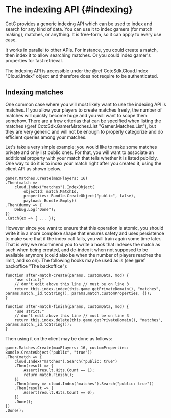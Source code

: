 The indexing API {#indexing}
===========

CotC provides a generic indexing API which can be used to index and search for any kind of data. You can use it to index gamers (for match making), matches, or anything. It is free-form, so it can apply to every use case.

It works in parallel to other APIs. For instance, you could create a match, then index it to allow searching matches. Or you could index gamer's properties for fast retrieval.

The indexing API is accessible under the @ref CotcSdk.Cloud.Index "Cloud.Index" object and therefore does not require to be authenticated.

Indexing matches
-----------

One common case where you will most likely want to use the indexing API is matches. If you allow your players to create matches freely, the number of matches will quickly become huge and you will want to scope them somehow. There are a frew criterias that can be specified when listing the matches (@ref CotcSdk.GamerMatches.List "Gamer.Matches.List"), but they are very generic and will not be enough to properly categorize and do efficient queries among your matches.

Let's take a very simple example: you would like to make some matches private and only list public ones. For that, you will want to associate an additional property with your match that tells whether it is listed publicly. One way to do it is to index your match right after you created it, using the client API as shown below.

~~~~{.cs}
gamer.Matches.Create(maxPlayers: 16)
.Then(match =>
	cloud.Index("matches").IndexObject(
		objectId: match.MatchId,
		properties: Bundle.CreateObject("public", false),
		payload: Bundle.Empty))
.Then(dummy => {
	Debug.Log("Done");
})
.Catch(ex => { ... });
~~~~

However since you want to ensure that this operation is atomic, you should write it in a more complexe shape that ensures safety and uses persistence to make sure that if the index call fails, you will train again some time later. That is why we recommend you to write a hook that indexes the match as such when being created, and de-index it when not supposed to be available anymore (could also be when the number of players reaches the limit, and so on). The following hooks may be used as is (see @ref backoffice "The backoffice"):

~~~~{.js}
function after-match-create(params, customData, mod) {
	"use strict;"
	// don't edit above this line // must be on line 3
  	return this.index.index(this.game.getPrivateDomain(), "matches", params.match._id.toString(), params.match.customProperties, {});
}

function after-match-finish(params, customData, mod) {
	"use strict;"
	// don't edit above this line // must be on line 3
  	return this.index.delete(this.game.getPrivateDomain(), "matches", params.match._id.toString());
}
~~~~

Then using it on the client may be done as follows:

~~~~{.cs}
gamer.Matches.Create(maxPlayers: 16, customProperties: Bundle.CreateObject("public", "true"))
.Then(match => {
	cloud.Index("matches").Search("public: true")
	.Then(result => {
		Assert(result.Hits.Count == 1);
		return match.Finish();
	})
	.Then(dummy => cloud.Index("matches").Search("public: true"))
	.Then(result => {
		Assert(result.Hits.Count == 0);
	})
	.Done();
})
.Done();
~~~~
